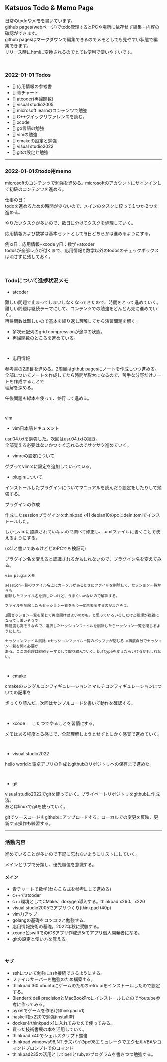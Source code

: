 ## Katsuos Todo & Memo Page

日常のtodoやメモを書いています。  
github pages(webページ)でtodo管理するとPCや場所に依存せず編集・内容の確認ができます。  
github pagesはマークダウンで編集できるのでメモとしても見やすい状態で編集できます。  
リリース時にhtmlに変換されるのでとても便利で使いやすいです。

<br />

### 2022-01-01 Todos

- [] 応用情報の参考書
- [] 青チャート
- [] atcoder(再帰関数)
- [] visual studio2005
- [] microsoft learnのコンテンツで勉強
- [] C++クイックリファレンスを読む。
- [] xcode
- [] go言語の勉強
- [] vimの勉強
- [] cmakeの設定と勉強
- [] visual studio2022
- [] gitの設定と勉強


***

### 2022-01-01のtodo用memo

microsoftのコンテンツで勉強を進める。microsoftのアカウントにサインインして初級のコンテンツを進める。

仕事の日：  
todoを進めるための時間が少ないので、メインのタスクに絞って１つか２つを進める。  

やりたいタスクが多いので、数日に分けてタスクを処理していく。  

応用情報および数学は基本セットとして毎日どちらかは進めるようにする。  

例)x日：応用情報+xcode y日：数学+atcoder  
todosが全部レ点が付くまで、応用情報と数学以外のtodosのチェックボックスは消さずに残しておく。  

<br />

### Todoについて進捗状況メモ

- atcoder

難しい問題で止まってしまいしなくなってきたので、時間をとって進めていく。  
難しい問題は継続テーマにして、コンテンツでの勉強をどんどん先に進めていく。  
再帰関数は難しいので基本を繰り返し理解してから演習問題を解く。

- 多次元配列のgrid compressionが途中の状態。
- 再帰関数のところを進めている。

<br />

- 応用情報

参考書の2周目を進める。2周目はgithub pagesにノートを作成しつつ進める。  
全部についてノートを作成してたら時間が膨大になるので、苦手な分野だけノートを作成することで  
理解を深める。

午後問題も緑本を使って、並行して進める。

<br />

vim

- vim日本語ドキュメント
  
usr.04.txtを勉強した。次回はusr.04.txtの続き。  
全部覚える必要はないかつすぐ忘れるのでサクサク進めていく。

- vimrcの設定について
  
ググってvimrcに設定を追加していっている。
    
    
- pluginについて

インストールしたプラグインについてマニュアルを読んだり設定をしたりして勉強する。

プラグインの作成  

作成したsessionプラグインをthinkpad x41 debian10のpcにdein.tomlでインストールした。

しかしvimに認識されていないので調べて修正し、tomlファイルに書くことで使えるようにする。

(x41と書いてあるけどどのPCでも検証可)

プラグイン名を変えると認識されるかもしれないので、プラグイン名を変えてみる。


```
vim pluginメモ

session一覧のファイル名上にカーソルがあるときにファイルを削除して、セッション一覧からも
削除したファイル名を消したいけど、うまくいかないので解決する。

ファイルを削除したらセッション一覧をもう一度再表示するのがよさそう。

1回セッション一覧を閉じて再度開けばよいのかも。と思っていろいろしたけど処理が複雑になってしまいそうで
難易度も高そうなので、選択したセッションファイルを削除したらセッション一覧を閉じるようにした。

セッションファイル削除->セッションファイル一覧のバッファが閉じる->再度自分でセッション一覧を開く必要が
ある。ここの処理は継続テーマとして取り組んでいく。buftypeを変えたらいけるかもしれない。
```

<br />

- cmake

cmakeのシングルコンフィギュレーションとマルチコンフィギュレーションについての記事を

ざっくり読んだ。次回はサンプルコードを書いて動作を確認する。

<br />

- xcode
　
こたつでやることを習慣にする。

メモはある程度とる感じで、全部理解しようとせずとにかく感覚で進めていく。

<br />

- visual studio2022

hello worldと電卓アプリの作成とgithubのリポジトリへの保存まで進めた。

<br />

- git

visual studio2022でgitを使っていく。プライベートリポジトリをgithubに作成済。  
あとはlinuxでgitを使っていく。

gitでソースコードをgithubにアップロードする。ローカルでの変更を反映、更新する操作も練習する。

***

### 活動内容

進めていることが多いので下記に忘れないようにリストにしていく。

メインとサブで分類し、優先順位を意識する。

#### メイン

- 青チャートで数学(わんこら式を参考にして進める)
- c++でatcoder
- c++環境としてCMake、doxygen導入する。thinkpad x260、x220
- visual studio2005でアプリつくり(thinkpad t40p)
- vim力アップ
- golangの基礎をコツコツと勉強する。
- 応用情報技術の基礎。2022年秋に受験する。
- xcodeとswiftでのiOSアプリ作成進めてアプリ個人開発者になる。
- gitの設定と使い方を覚える。

<br />

#### サブ

- sshについて勉強しssh接続できるようにする。
- ファイルサーバーを勉強のため構築する。
- thinkpad t60 ubuntuにゲームのためのretro piをインストールしたので設定する。
- Blenderをdell precisionとMacBookProにインストールしたのでYoutube参考に作ってみる。
- pyxelでゲームを作る(@thinkpad x1)
- haskellをx220で勉強(install済)
- dockerをthinkpad x1に入れてみたので使ってみる。
- 買った技術書展の本を活用していく。
- thinkpad x40でシェルスクリプト勉強
- thinkpad windows98,NT,ラズパイのpc98エミュレータでエクセルVBAやコマンドプロンプトでのコマンド
- thinkpad235の活用としてperlとrubyのプログラムを書きつつ勉強する。
